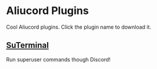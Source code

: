 # Aliucord Plugins

Cool Aliucord plugins. Click the plugin name to download it.

## [SuTerminal](https://github.com/RhythmLunatic/aliucord-plugins/raw/builds/SuTerminal.zip)
Run superuser commands though Discord!